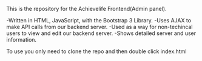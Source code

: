 This is the repository for the Achievelife Frontend(Admin panel).

-Written in HTML, JavaScript, with the Bootstrap 3 Library.
-Uses AJAX to make API calls from our backend server.
-Used as a way for non-techincal users to view and edit our backend server.
-Shows detailed server and user information.

To use you only need to clone the repo and then double click index.html
